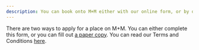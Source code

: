 ```yaml
---
description: You can book onto M+M either with our online form, or by downloading and returning a paper copy.
---
```

There are two ways to apply for a place on M+M. You can either complete this form, or you can fill out [a paper copy](../M+M_Application_Form.pdf). You can read our Terms and Conditions [here](/terms-and-conditions).
